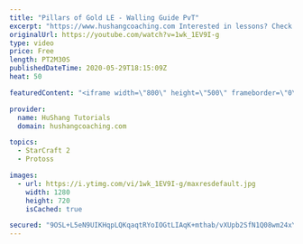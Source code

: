 ```yaml
---
title: "Pillars of Gold LE - Walling Guide PvT"
excerpt: "https://www.hushangcoaching.com Interested in lessons? Check out the website for more information ------------------------------------------------------------------------------------------------------- Want to support HuShang Tutorials directly? Patreon is a website where you can contribute a monthly"
originalUrl: https://youtube.com/watch?v=1wk_1EV9I-g
type: video
price: Free
length: PT2M30S
publishedDateTime: 2020-05-29T18:15:09Z
heat: 50

featuredContent: "<iframe width=\"800\" height=\"500\" frameborder=\"0\" src=\"https://www.youtube.com/embed/1wk_1EV9I-g\" allow=\"accelerometer; autoplay; encrypted-media; gyroscope; picture-in-picture\" allowfullscreen></iframe>"

provider:
  name: HuShang Tutorials
  domain: hushangcoaching.com

topics:
  - StarCraft 2
  - Protoss

images:
  - url: https://i.ytimg.com/vi/1wk_1EV9I-g/maxresdefault.jpg
    width: 1280
    height: 720
    isCached: true

secured: "9OSL+L5eN9UIKHqpLQKqaqtRYoIOGtLIAqK+mthab/vXUpb2SfN1Q08wm24xY6JKe6bvOEfS5PGmOzaSfOcrC3LceKbt53oxsAeSgtGFxPvr89PxkqKEie+KJRDdXXRx59NfWT/mK9Ge4UWN50gNDDaXz9B2fXa5MvELgrpP+9M4MIB+FnD+X7eOfS2ki5Sn49hKXc8zXfY+JQ2bPlHKbu9RpI3oe3IhNJr71CKAdfjiPovu6URoknWWzhUNZHKGrVWgwwSMppF3BtWnBbkaXUBSbTiLu90hmmo0RlHcsR/7V0oGAYmnAsGZgAYWwUT4zmevwgbzNAh3McHxpt3axYLxPzRTzr8dNshLdtVq09JKQXqr+0d82WYoaYx67sXidKbdIzXN2L4TNy7CvutM9Nr5n87XXV5Hy2mjWmEFieU=;hZRzDymR8Z1JRboJxgzqxw=="
---
```



